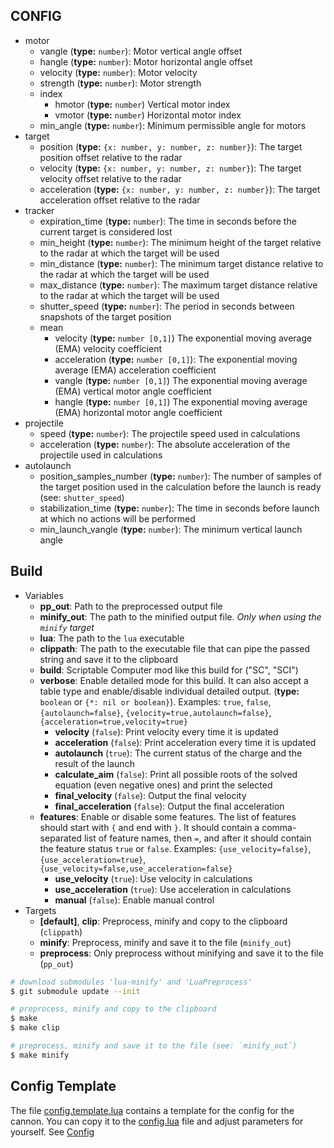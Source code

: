 
## CONFIG

- motor
	- vangle (**type:** `number`): Motor vertical angle offset
	- hangle (**type:** `number`): Motor horizontal angle offset
	- velocity (**type:** `number`): Motor velocity
	- strength (**type:** `number`): Motor strength
	- index
		- hmotor (**type:** `number`) Vertical motor index
		- vmotor (**type:** `number`) Horizontal motor index
	- min_angle (**type:** `number`): Minimum permissible angle for motors
- target
	- position (**type:** `{x: number, y: number, z: number}`): The target position offset relative to the radar
	- velocity (**type:** `{x: number, y: number, z: number}`): The target velocity offset relative to the radar
	- acceleration (**type:** `{x: number, y: number, z: number}`): The target acceleration offset relative to the radar
- tracker
	- expiration_time (**type:** `number`): The time in seconds before the current target is considered lost
	- min_height (**type:** `number`): The minimum height of the target relative to the radar at which the target will be used
	- min_distance (**type:** `number`): The minimum target distance relative to the radar at which the target will be used
	- max_distance (**type:** `number`): The maximum target distance relative to the radar at which the target will be used
	- shutter_speed (**type:** `number`): The period in seconds between snapshots of the target position
	- mean
		- velocity (**type:** `number [0,1]`) The exponential moving average (EMA) velocity coefficient
		- acceleration (**type:** `number [0,1]`): The exponential moving average (EMA) acceleration coefficient
		- vangle (**type:** `number [0,1]`) The exponential moving average (EMA) vertical motor angle coefficient
		- hangle (**type:** `number [0,1]`) The exponential moving average (EMA) horizontal motor angle coefficient
- projectile
	- speed (**type:** `number`): The projectile speed used in calculations
	- acceleration (**type:** `number`): The absolute acceleration of the projectile used in calculations
- autolaunch
	<!--- - enable (**type:** `boolean`): Enable the autolaunch of the projectile --->
	<!--- - reload_time (**type:** `number`): Time in seconds of inactivity until the next launch --->
	- position_samples_number (**type:** `number`): The number of samples of the target position used in the calculation before the launch is ready (see: `shutter_speed`)
	- stabilization_time (**type:** `number`): The time in seconds before launch at which no actions will be performed
	- min_launch_vangle (**type:** `number`): The minimum vertical launch angle

## Build

- Variables
	- **pp_out**: Path to the preprocessed output file
	- **minify_out**: The path to the minified output file. *Only when using the `minify` target*
	- **lua**: The path to the `lua` executable
	- **clippath**: The path to the executable file that can pipe the passed string and save it to the clipboard
	- **build**: Scriptable Computer mod like this build for ("SC", "SCI")
	- **verbose**: Enable detailed mode for this build. It can also accept a table type and enable/disable individual detailed output. (**type:** `boolean` or `{*: nil or boolean}`). Examples: `true`, `false`, `{autolaunch=false}`, `{velocity=true,autolaunch=false}`, `{acceleration=true,velocity=true}`
		- **velocity** (`false`): Print velocity every time it is updated
		- **acceleration** (`false`): Print acceleration every time it is updated
		- **autolaunch** (`true`): The current status of the charge and the result of the launch
		- **calculate_aim** (`false`): Print all possible roots of the solved equation (even negative ones) and print the selected
		- **final_velocity** (`false`): Output the final velocity
		- **final_acceleration** (`false`): Output the final acceleration
	- **features**: Enable or disable some features. The list of features should start with `{` and end with `}`. It should contain a comma-separated list of feature names, then `=`, and after it should contain the feature status `true` or `false`. Examples: `{use_velocity=false}`, `{use_acceleration=true}`, `{use_velocity=false,use_acceleration=false}`
		- **use_velocity** (`true`): Use velocity in calculations
		- **use_acceleration** (`true`): Use acceleration in calculations
		- **manual** (`false`): Enable manual control
- Targets
	- **[default]**, **clip**: Preprocess, minify and copy to the clipboard (`clippath`)
	- **minify**: Preprocess, minify and save it to the file (`minify_out`)
	- **preprocess**: Only preprocess without minifying and save it to the file (`pp_out`)

```bash
# download submodules 'lua-minify' and 'LuaPreprocess'
$ git submodule update --init

# preprocess, minify and copy to the clipboard
$ make
$ make clip

# preprocess, minify and save it to the file (see: `minify_out`)
$ make minify
```

## Config Template

The file [config.template.lua](config.template.lua) contains a template for the config for the cannon. You can copy it to the [config.lua](config.lua) file and adjust parameters for yourself. See [Config](#config)
